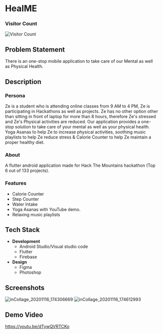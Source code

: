 # HealME



### Visitor Count
![Visitor Count](https://profile-counter.glitch.me/AyushiPanth/count.svg)

## Problem Statement
There is an one-stop mobile application to take care of our Mental as well as Physical Health.
## Description
### Persona
Ze is a student who is attending online classes from 9 AM to 4 PM, Ze is participating in Hackathons as well as projects. Ze has no other option other than sitting in front of laptop for more than 8 hours, therefore Ze's stressed and Ze's Physical activities are reduced. Our application provides a one-stop solution to take care of your mental as well as your physical health. Yoga Asanas to help Ze to increase physical activities, soothing music playlists to help Ze reduce stress & Calorie Counter to help Ze maintain a proper healthy diet.

### About
A flutter android application made for Hack The Mountains hackathon (Top 6 out of 133 projects).
### Features
* Calorie Counter
* Step Counter
* Water Intake
* Yoga Asanas with YouTube demo.
* Relaxing music playlists
## Tech Stack
* __Development__
    - Android Studio/Visual studio code
    - Flutter
    - Firebase
* __Design__
  - Figma
  - Photoshop
  
## Screenshots
![inCollage_20201116_174306669](https://user-images.githubusercontent.com/54657980/101201537-eaa67c00-368d-11eb-8e2a-f4671ffa86f1.jpg)
![inCollage_20201116_174612993](https://user-images.githubusercontent.com/54657980/101201542-ed08d600-368d-11eb-8bb1-5589240e50bb.jpg)

## Demo Video
https://youtu.be/dTywQVRTCKo
